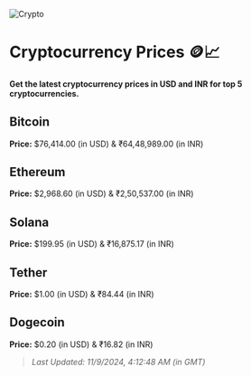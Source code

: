 
![Crypto](https://www.techguide.com.au/wp-content/uploads/2020/11/crypto3.jpeg)

# Cryptocurrency Prices 🪙📈

#### Get the latest cryptocurrency prices in USD and INR for top 5 cryptocurrencies.

## Bitcoin

**Price:** $76,414.00 (in USD) & ₹64,48,989.00 (in INR)

## Ethereum

**Price:** $2,968.60 (in USD) & ₹2,50,537.00 (in INR)

## Solana

**Price:** $199.95 (in USD) & ₹16,875.17 (in INR)

## Tether

**Price:** $1.00 (in USD) & ₹84.44 (in INR)

## Dogecoin

**Price:** $0.20 (in USD) & ₹16.82 (in INR)

> _Last Updated: 11/9/2024, 4:12:48 AM (in GMT)_

